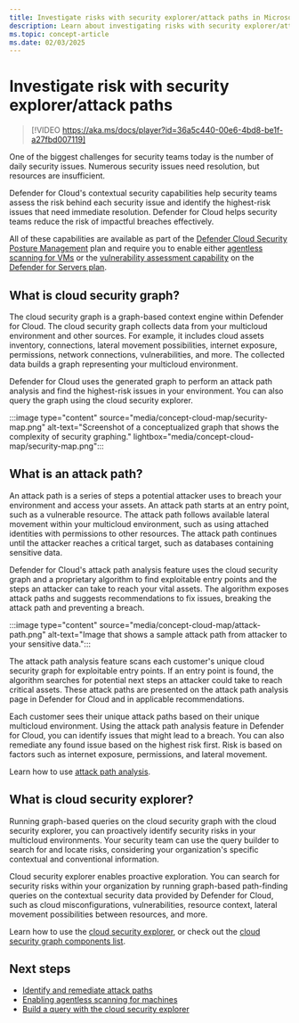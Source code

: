 ```yaml
---
title: Investigate risks with security explorer/attack paths in Microsoft Defender for Cloud
description: Learn about investigating risks with security explorer/attack paths in Microsoft Defender for Cloud.
ms.topic: concept-article
ms.date: 02/03/2025
---
```


# Investigate risk with security explorer/attack paths

> [!VIDEO https://aka.ms/docs/player?id=36a5c440-00e6-4bd8-be1f-a27fbd007119]

One of the biggest challenges for security teams today is the number of daily security issues. Numerous security issues need resolution, but resources are insufficient.

Defender for Cloud's contextual security capabilities help security teams assess the risk behind each security issue and identify the highest-risk issues that need immediate resolution. Defender for Cloud helps security teams reduce the risk of impactful breaches effectively.

All of these capabilities are available as part of the [Defender Cloud Security Posture Management](concept-cloud-security-posture-management.md) plan and require you to enable either [agentless scanning for VMs](concept-agentless-data-collection.md) or the [vulnerability assessment capability](deploy-vulnerability-assessment-vm.md) on the [Defender for Servers plan](apply-security-baseline.md).

## What is cloud security graph?

The cloud security graph is a graph-based context engine within Defender for Cloud. The cloud security graph collects data from your multicloud environment and other sources. For example, it includes cloud assets inventory, connections, lateral movement possibilities, internet exposure, permissions, network connections, vulnerabilities, and more. The collected data builds a graph representing your multicloud environment.

Defender for Cloud uses the generated graph to perform an attack path analysis and find the highest-risk issues in your environment. You can also query the graph using the cloud security explorer.


:::image type="content" source="media/concept-cloud-map/security-map.png" alt-text="Screenshot of a conceptualized graph that shows the complexity of security graphing." lightbox="media/concept-cloud-map/security-map.png":::

## What is an attack path?

An attack path is a series of steps a potential attacker uses to breach your environment and access your assets. An attack path starts at an entry point, such as a vulnerable resource. The attack path follows available lateral movement within your multicloud environment, such as using attached identities with permissions to other resources. The attack path continues until the attacker reaches a critical target, such as databases containing sensitive data.

Defender for Cloud's attack path analysis feature uses the cloud security graph and a proprietary algorithm to find exploitable entry points and the steps an attacker can take to reach your vital assets. The algorithm exposes attack paths and suggests recommendations to fix issues, breaking the attack path and preventing a breach.

:::image type="content" source="media/concept-cloud-map/attack-path.png" alt-text="Image that shows a sample attack path from attacker to your sensitive data.":::

The attack path analysis feature scans each customer's unique cloud security graph for exploitable entry points. If an entry point is found, the algorithm searches for potential next steps an attacker could take to reach critical assets. These attack paths are presented on the attack path analysis page in Defender for Cloud and in applicable recommendations.

Each customer sees their unique attack paths based on their unique multicloud environment. Using the attack path analysis feature in Defender for Cloud, you can identify issues that might lead to a breach. You can also remediate any found issue based on the highest risk first. Risk is based on factors such as internet exposure, permissions, and lateral movement.

Learn how to use [attack path analysis](how-to-manage-attack-path.md).

## What is cloud security explorer?

Running graph-based queries on the cloud security graph with the cloud security explorer, you can proactively identify security risks in your multicloud environments. Your security team can use the query builder to search for and locate risks, considering your organization's specific contextual and conventional information.

Cloud security explorer enables proactive exploration. You can search for security risks within your organization by running graph-based path-finding queries on the contextual security data provided by Defender for Cloud, such as cloud misconfigurations, vulnerabilities, resource context, lateral movement possibilities between resources, and more.

Learn how to use the [cloud security explorer](how-to-manage-cloud-security-explorer.md), or check out the [cloud security graph components list](attack-path-reference.md#cloud-security-graph-components-list).

## Next steps

- [Identify and remediate attack paths](how-to-manage-attack-path.md)
- [Enabling agentless scanning for machines](enable-vulnerability-assessment-agentless.md#enabling-agentless-scanning-for-machines)
- [Build a query with the cloud security explorer](how-to-manage-cloud-security-explorer.md)
